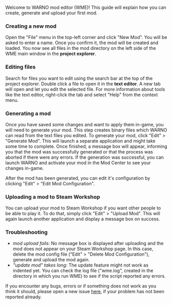 Welcome to WARNO mod editor (WME)! This guide will explain how you can create, generate and upload your first mod.

### Creating a new mod

Open the "File" menu in the top-left corner and click "New Mod". You will be asked to enter a name. Once you confirm it, the mod will be created and loaded. You now see all files in the mod directory on the left side of the WME main window in the **project explorer**.

### Editing files

Search for files you want to edit using the search bar at the top of the project explorer. Double click a file to open it in the **text editor**. A new tab will open and let you edit the selected file. For more information about tools like the text editor, right-click the tab and select "Help" from the context menu.

### Generating a mod

Once you have saved some changes and want to apply them in-game, you will need to generate your mod. This step creates binary files which WARNO can read from the text files you edited. To generate your mod, click "Edit" > "Generate Mod". This will launch a separate application and might take some time to complete. Once finished, a message box will appear, informing you that the mod was successfully generated or that the process was aborted if there were any errors. If the generation was successful, you can launch WARNO and activate your mod in the Mod Center to see your changes in-game.

After the mod has been generated, you can edit it's configuration by clicking "Edit" > "Edit Mod Configuration".

### Uploading a mod to Steam Workshop

You can upload your mod to Steam Workshop if you want other people to be able to play it. To do that, simply click "Edit" > "Upload Mod". This will again launch another application and display a message box on success.

### Troubleshooting

- *mod upload fails:* No message box is displayed after uploading and the mod does not appear on your Steam Workshop page. In this case, delete the mod config file ("Edit" > "Delete Mod Configuration"), generate and upload the mod again.
- *"update mod" takes long:* The update feature might not work as indented yet. You can check the log file ("wme.log", created in the directory in which you run WME) to see if the script reported any errors.

If you encounter any bugs, errors or if something does not work as you think it should, please open a new issue [here](https://github.com/Jonitr0/WarnoModEditor/issues), if your problem has not been reported already.